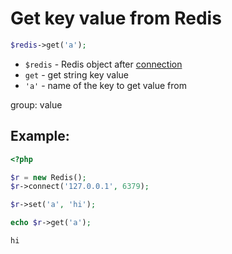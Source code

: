 # Get key value from Redis

```php
$redis->get('a');
```

- `$redis` - Redis object after [connection](/php-redis/how-to-connect-to-redis)
- `get` - get string key value
- `'a'` - name of the key to get value from

group: value

## Example: 
```php
<?php

$r = new Redis(); 
$r->connect('127.0.0.1', 6379);

$r->set('a', 'hi');

echo $r->get('a');
```
```
hi
```


